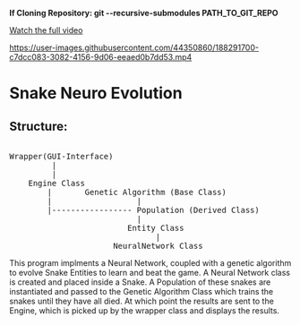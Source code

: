 
**If Cloning Repository: git --recursive-submodules PATH_TO_GIT_REPO**

[Watch the full video](https://www.youtube.com/watch?v=uu1r35r0DSs&t=240s)



https://user-images.githubusercontent.com/44350860/188291700-c7dcc083-3082-4156-9d06-eeaed0b7dd53.mp4



# Snake Neuro Evolution  
## Structure:  
<pre>

Wrapper(GUI-Interface)  
	     |  
	     |  
	Engine Class  
		|		Genetic Algorithm (Base Class) 
		|				   |
		|----------------- Population (Derived Class)
					   	   |					
			   		     Entity Class 
					     	   |
					  NeuralNetwork Class
</pre>


This program implments a Neural Network, coupled with a genetic algorithm to evolve Snake Entities to learn and beat the game.
A Neural Network class is created and placed inside a Snake. A Population of these snakes are instantiated and passed to the Genetic Algorithm Class 
which trains the snakes until they have all died. At which point the results are sent to the Engine, which is picked up by the wrapper class and 
displays the results.


